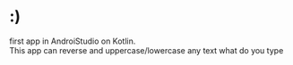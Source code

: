 # :)
first app in AndroiStudio on Kotlin. 
<br>This app can reverse and uppercase/lowercase any text what do you type 
